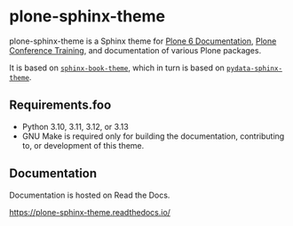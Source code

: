 # plone-sphinx-theme

plone-sphinx-theme is a Sphinx theme for [Plone 6 Documentation](https://6.docs.plone.org/), [Plone Conference Training](https://training.plone.org/), and documentation of various Plone packages.

It is based on [`sphinx-book-theme`](https://sphinx-book-theme.readthedocs.io/en/latest/), which in turn is based on [`pydata-sphinx-theme`](https://pydata-sphinx-theme.readthedocs.io/en/stable/).


## Requirements.foo

-   Python 3.10, 3.11, 3.12, or 3.13
-   GNU Make is required only for building the documentation, contributing to, or development of this theme.


## Documentation

Documentation is hosted on Read the Docs.

https://plone-sphinx-theme.readthedocs.io/
